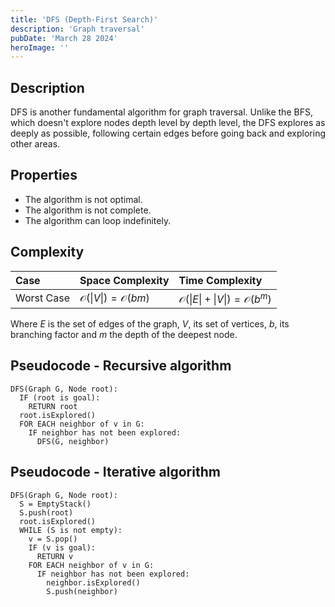 ```yaml
---
title: 'DFS (Depth-First Search)'
description: 'Graph traversal'
pubDate: 'March 28 2024'
heroImage: ''
---
```


## Description
DFS is another fundamental algorithm for graph traversal. Unlike the BFS, which doesn't explore nodes depth level by depth level, the DFS explores as deeply as possible, following certain edges before going back and exploring other areas.

## Properties 
- The algorithm is not optimal.
- The algorithm is not complete.
- The algorithm can loop indefinitely.

## Complexity
| Case  | Space Complexity   | Time Complexity |
| :--- |:------|:-----|
| Worst Case  |  $\mathcal{O}(\|V\|) = \mathcal{O}(bm)$       |  $\mathcal{O}(\|E\|+\|V\|) = \mathcal{O}(b^m)$ |

Where $E$ is the set of edges of the graph, $V$, its set of vertices, $b$, its branching factor and $m$ the depth of the deepest node. 

## Pseudocode - Recursive algorithm
```
DFS(Graph G, Node root):
  IF (root is goal):
    RETURN root
  root.isExplored()
  FOR EACH neighbor of v in G:
    IF neighbor has not been explored:
      DFS(G, neighbor)
```

## Pseudocode - Iterative algorithm
```
DFS(Graph G, Node root):
  S = EmptyStack()
  S.push(root)
  root.isExplored()
  WHILE (S is not empty):
    v = S.pop()
    IF (v is goal):
      RETURN v
    FOR EACH neighbor of v in G:
      IF neighbor has not been explored:
        neighbor.isExplored()
        S.push(neighbor)
```